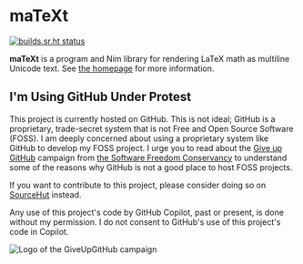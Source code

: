 # maTeXt

[![builds.sr.ht status](https://builds.sr.ht/~xigoi/matext.svg)](https://builds.sr.ht/~xigoi/matext?)

**maTeXt** is a program and Nim library for rendering LaTeX math as multiline Unicode text. See [the homepage](https://xigoi.srht.site/matext/) for more information.

## I'm Using GitHub Under Protest

This project is currently hosted on GitHub. This is not ideal; GitHub is a proprietary, trade-secret system that is not Free and Open Source Software (FOSS). I am deeply concerned about using a proprietary system like GitHub to develop my FOSS project. I urge you to read about the [Give up GitHub](https://GiveUpGitHub.org) campaign from [the Software Freedom Conservancy](https://sfconservancy.org) to understand some of the reasons why GitHub is not a good place to host FOSS projects.

If you want to contribute to this project, please consider doing so on [SourceHut](https://sr.ht/~xigoi/matext/) instead.

Any use of this project's code by GitHub Copilot, past or present, is done without my permission. I do not consent to GitHub's use of this project's code in Copilot.

![Logo of the GiveUpGitHub campaign](https://sfconservancy.org/img/GiveUpGitHub.png)

